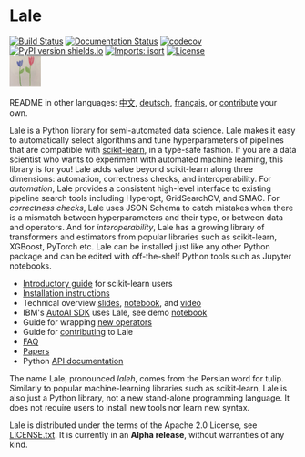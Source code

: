 # Lale

[![Build Status](https://travis-ci.com/IBM/lale.svg?branch=master)](https://travis-ci.com/IBM/lale)
[![Documentation Status](https://readthedocs.org/projects/lale/badge/?version=latest)](https://lale.readthedocs.io/en/latest/?badge=latest)
[![codecov](https://codecov.io/gh/IBM/lale/branch/master/graph/badge.svg)](https://codecov.io/gh/IBM/lale)
[![PyPI version shields.io](https://img.shields.io/pypi/v/lale?color=success)](https://pypi.python.org/pypi/lale/)
[![Imports: isort](https://img.shields.io/badge/%20imports-isort-%231674b1?style=flat&labelColor=ef8336)](https://pycqa.github.io/isort/)
[![License](https://img.shields.io/badge/License-Apache%202.0-blue.svg)](https://opensource.org/licenses/Apache-2.0)
<br />
<img src="https://github.com/IBM/lale/raw/master/docs/img/lale_logo.jpg" alt="logo" width="55px"/>

README in other languages: 
[中文](https://github.com/IBM/lale/blob/master/docs/README-cn.md),
[deutsch](https://github.com/IBM/lale/blob/master/docs/README-de.md),
[français](https://github.com/IBM/lale/blob/master/docs/README-fr.md),
or [contribute](https://github.com/IBM/lale/blob/master/CONTRIBUTING.md) your own.

Lale is a Python library for semi-automated data science.
Lale makes it easy to automatically select algorithms and tune
hyperparameters of pipelines that are compatible with
[scikit-learn](https://scikit-learn.org), in a type-safe fashion.  If
you are a data scientist who wants to experiment with automated
machine learning, this library is for you!
Lale adds value beyond scikit-learn along three dimensions:
automation, correctness checks, and interoperability.
For *automation*, Lale provides a consistent high-level interface to
existing pipeline search tools including Hyperopt, GridSearchCV, and SMAC.
For *correctness checks*, Lale uses JSON Schema to catch mistakes when
there is a mismatch between hyperparameters and their type, or between
data and operators.
And for *interoperability*, Lale has a growing library of transformers
and estimators from popular libraries such as scikit-learn, XGBoost,
PyTorch etc.
Lale can be installed just like any other Python package and can be
edited with off-the-shelf Python tools such as Jupyter notebooks.

* [Introductory guide](https://nbviewer.jupyter.org/github/IBM/lale/blob/master/examples/docs_guide_for_sklearn_users.ipynb) for scikit-learn users
* [Installation instructions](https://github.com/IBM/lale/blob/master/docs/installation.rst)
* Technical overview [slides](https://github.com/IBM/lale/blob/master/talks/2019-1105-lale.pdf), [notebook](https://nbviewer.jupyter.org/github/IBM/lale/blob/master/examples/talk_2019-1105-lale.ipynb), and [video](https://www.youtube.com/watch?v=R51ZDJ64X18&list=PLGVZCDnMOq0pwoOqsaA87cAoNM4MWr51M&index=35&t=0s)
* IBM's [AutoAI SDK](http://wml-api-pyclient-v4.mybluemix.net/#autoai-beta-ibm-cloud-only) uses Lale, see demo [notebook](https://dataplatform.cloud.ibm.com/exchange/public/entry/view/8bddf7f7e5d004a009c643750b16d0c0)
* Guide for wrapping [new operators](https://nbviewer.jupyter.org/github/IBM/lale/blob/master/examples/docs_new_operators.ipynb)
* Guide for [contributing](https://github.com/IBM/lale/blob/master/CONTRIBUTING.md) to Lale
* [FAQ](https://github.com/IBM/lale/blob/master/docs/faq.rst)
* [Papers](https://github.com/IBM/lale/blob/master/docs/papers.rst)
* Python [API documentation](https://lale.readthedocs.io/en/latest/)

The name Lale, pronounced *laleh*, comes from the Persian word for
tulip. Similarly to popular machine-learning libraries such as
scikit-learn, Lale is also just a Python library, not a new stand-alone
programming language. It does not require users to install new tools
nor learn new syntax.

Lale is distributed under the terms of the Apache 2.0 License, see
[LICENSE.txt](https://github.com/IBM/lale/blob/master/LICENSE.txt).
It is currently in an **Alpha release**, without warranties of any
kind.
